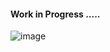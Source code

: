 #### Work in Progress .....
![image](https://user-images.githubusercontent.com/74595044/175130978-3a8ec4a1-01bb-4287-a7a0-381cac31e36d.png)
